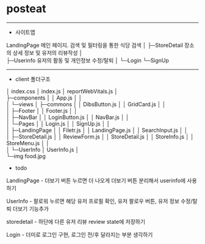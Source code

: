 # posteat

---

- 사이트맵

LandingPage 메인 페이지. 검색 및 필터링을 통한 식당 검색
│
├─StoreDetail 장소의 상세 정보 및 유저의 리뷰작성
│  
├─Userinfo 유저의 활동 및 개인정보 수정/탈퇴
│
└─Login
└─SignUp

---

- client 폴더구조

│ index.css
│ index.js
│ reportWebVitals.js
│  
├─components
│ │ App.js
│ │  
│ └─views
│ ├─commons
│ │ DibsButton.js
│ │ GridCard.js
│ │  
│ ├─Footer
│ │ Footer.js
│ │  
│ ├─NavBar
│ │ LoginButton.js
│ │ NavBar.js
│ │  
│ └─Pages
│ │ Login.js
│ │ SignUp.js
│ │  
│ ├─LandingPage
│ │ Filetr.js
│ │ LandingPage.js
│ │ SearchInput.js
│ │  
│ ├─StoreDetail.js
│ │ ReviewForm.js
│ │ StoreDetail.js
│ │ StoreInfo.js
│ │ StoreMenu.js
│ │  
│ └─UserInfo
│ UserInfo.js
│  
└─img
food.jpg

- todo

LandingPage - 더보기 버튼 누르면 더 나오게
더보기 버튼 분리해서 userinfo에 사용하기

UserInfo - 팔로워 누르면 해당 유저 프로필 확인,
유저 팔로우 버튼,
유저 정보 수정/탈퇴
더보기 기능추가

storedetail - 하단에 다른 유저 리뷰
review state에 저장하기

Login - 더미로 로그인 구현,
로그인 전/후 달라지는 부분 생각하기
